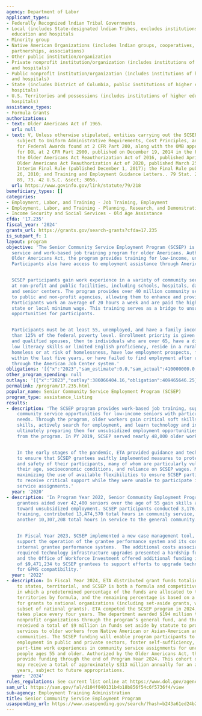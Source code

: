```yaml
---
agency: Department of Labor
applicant_types:
- Federally Recognized lndian Tribal Governments
- Local (includes State-designated lndian Tribes, excludes institutions of higher
  education and hospitals
- Minority group
- Native American Organizations (includes lndian groups, cooperatives, corporations,
  partnerships, associations)
- Other public institution/organization
- Private nonprofit institution/organization (includes institutions of higher education
  and hospitals)
- Public nonprofit institution/organization (includes institutions of higher education
  and hospitals)
- State (includes District of Columbia, public institutions of higher education and
  hospitals)
- U.S. Territories and possessions (includes institutions of higher education and
  hospitals)
assistance_types:
- Formula Grants
authorizations:
- text: Older Americans Act of 1965.
  url: null
- text: V, Unless otherwise stipulated, entities carrying out the SCSEP project are
    subject to Uniform Administrative Requirements, Cost Principles, and Audit Requirements
    for Federal Awards found at 2 CFR Part 200, along with the OMB approved exceptions
    for DOL at 2 CFR Part 2900, published on December 19, 2014 in the Federal Register;
    the Older Americans Act Reauthorization Act of 2016, published April 22, 2016;  the
    Older Americans Act Reauthorization Act of 2020, published March 25, 2020; the
    Interim Final Rule (published December 1, 2017); the Final Rule published December
    26, 2010; and Training and Employment Guidance Letters.. 79 Stat. 218. Pub. L.
    89, 73. 42 U.S.C. &sect; 3056.
  url: https://www.govinfo.gov/link/statute/79/218
beneficiary_types: []
categories:
- Employment, Labor, and Training - Job Training, Employment
- Employment, Labor, and Training - Planning, Research, and Demonstration
- Income Security and Social Services - Old Age Assistance
cfda: '17.235'
fiscal_year: '2024'
grants_url: https://grants.gov/search-grants?cfda=17.235
is_subpart_f: 1
layout: program
objective: 'The Senior Community Service Employment Program (SCSEP) is a community
  service and work-based job training program for older Americans. Authorized by the
  Older Americans Act, the program provides training for low-income, unemployed seniors.
  Participants also have access to employment assistance through American Job Centers.


  SCSEP participants gain work experience in a variety of community service activities
  at non-profit and public facilities, including schools, hospitals, day-care centers,
  and senior centers. The program provides over 40 million community service hours
  to public and non-profit agencies, allowing them to enhance and provide needed services.
  Participants work an average of 20 hours a week and are paid the highest of federal,
  state or local minimum wage. This training serves as a bridge to unsubsidized employment
  opportunities for participants.


  Participants must be at least 55, unemployed, and have a family income of no more
  than 125% of the federal poverty level. Enrollment priority is given to veterans
  and qualified spouses, then to individuals who are over 65, have a disability, have
  low literacy skills or limited English proficiency, reside in a rural area, are
  homeless or at risk of homelessness, have low employment prospects, formerly incarcerated
  within the last five years, or have failed to find employment after using services
  through the American Job Center system.'
obligations: '[{"x":"2023","sam_estimate":0.0,"sam_actual":410000000.0,"usa_spending_actual":387188166.11},{"x":"2024","sam_estimate":0.0,"sam_actual":423000000.0,"usa_spending_actual":397672155.96},{"x":"2025","sam_estimate":0.0,"sam_actual":405000000.0,"usa_spending_actual":0.0}]'
other_program_spending: null
outlays: '[{"x":"2023","outlay":386066404.16,"obligation":409465646.25},{"x":"2024","outlay":63048756.78,"obligation":423398330.0},{"x":"2025","outlay":0.0,"obligation":0.0}]'
permalink: /program/17.235.html
popular_name: Senior Community Service Employment Program (SCSEP)
program_type: assistance_listing
results:
- description: 'The SCSEP program provides work-based job training, support, and paid
    community service opportunities for low-income seniors with particularly intensive
    needs. Through the program, older workers gain critical soft skills and industry-specific
    skills, actively search for employment, and learn technology and internet skills,
    ultimately preparing them for unsubsidized employment opportunities after exit
    from the program. In PY 2019, SCSEP served nearly 48,000 older workers.


    In the early stages of the pandemic, ETA provided guidance and technical assistance
    to ensure that SCSEP grantees swiftly implemented measures to protect the health
    and safety of their participants, many of whom are particularly vulnerable given
    their age, socioeconomic conditions, and reliance on SCSEP wages. Measures included
    maximizing the use of available flexibilities to ensure SCSEP participants continued
    to receive critical support while they were unable to participate in community
    service assignments.'
  year: '2020'
- description: 'In Program Year 2022, Senior Community Employment Program (SCSEP)
    grantees aided over 42,400 seniors over the age of 55 gain skills and self-sufficiency
    toward unsubsidized employment. SCSEP participants conducted 3,176,807 hours of
    training, contributed 13,474,570 total hours in community service, and worked
    another 10,307,208 total hours in service to the general community.


    In Fiscal Year 2023, SCSEP implemented a new case management tool, GPMS, to better
    support the operation of the grantee performance system and its connectivity with
    internal grantee performance systems.  The additional costs associated with the
    required technology infrastructure upgrades presented a hardship for grantees,
    and the Office of Workforce Investment offered additional funding in the amount
    of $9,471,234 to SCSEP grantees to support efforts to upgrade technology infrastructure
    for GPMS compatibility.'
  year: '2022'
- description: In Fiscal Year 2024, ETA distributed grant funds totaling $402 million
    to states, territorial, and SCSEP is both a formula and competitive grant program
    in which a predetermined percentage of the funds are allocated to the States and
    territories by formula, and the remaining percentage is based on a competition
    for grants to national organizations (including set-aside grants, which are a
    subset of national grants). ETA competed the SCSEP program in 2024, which by statute
    takes place every four years. The department awarded $194 million to 19 national
    nonprofit organizations through the program’s general fund, and three organizations
    received a total of $9 million in funds set aside by statute to provide employment
    services to older workers from Native American or Asian-American and Pacific Islander
    communities. The SCSEP funding will enable program participants to move into unsubsidized
    employment in public and private sectors, foster self-sufficiency, and promote
    part-time work experiences in community service assignments for unemployed low-income
    people ages 55 and older. Authorized by the Older Americans Act, the SCSEP awards
    provide funding through the end of Program Year 2024. This cohort of grantees
    may receive a total of approximately $313 million annually for an additional three
    years, subject to future appropriations.
  year: '2024'
rules_regulations: See current list online at https://www.dol.gov/agencies/eta/seniors/laws.
sam_url: https://sam.gov/fal/d104f040131b4b18b856f54c6f5736f4/view
sub-agency: Employment Training Administration
title: Senior Community Service Employment Program
usaspending_url: https://www.usaspending.gov/search/?hash=b243a61ed24b2d07487dc691a38fab4c
---
```

